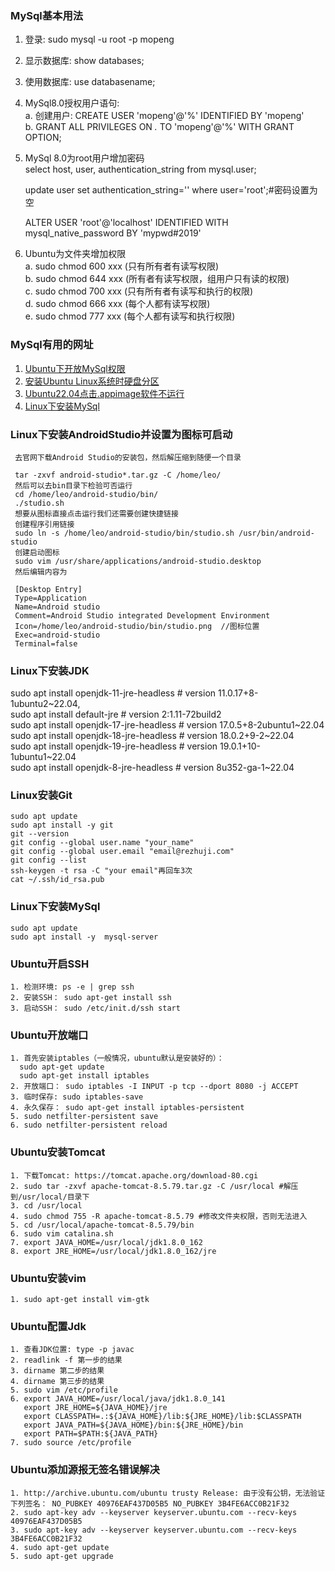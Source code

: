 ### MySql基本用法
 1. 登录: sudo mysql -u root -p mopeng
 2. 显示数据库: show databases;
 3. 使用数据库: use databasename;
 4. MySql8.0授权用户语句:  
    a. 创建用户: CREATE USER 'mopeng'@'%' IDENTIFIED BY 'mopeng'  
    b. GRANT ALL PRIVILEGES ON *.* TO 'mopeng'@'%' WITH GRANT OPTION;
 5. MySql 8.0为root用户增加密码  
    select host, user, authentication_string from mysql.user;   

    update user set authentication_string='' where user='root';#密码设置为空  

    ALTER USER 'root'@'localhost' IDENTIFIED WITH mysql_native_password BY 'mypwd#2019'
 6. Ubuntu为文件夹增加权限  
    a. sudo chmod 600 xxx (只有所有者有读写权限)  
    b. sudo chmod 644 xxx (所有者有读写权限，组用户只有读的权限)  
    c. sudo chmod 700 xxx (只有所有者有读写和执行的权限)  
    d. sudo chmod 666 xxx (每个人都有读写权限)  
    e. sudo chmod 777 xxx (每个人都有读写和执行权限)  

### MySql有用的网址
 1. [Ubuntu下开放MySql权限](https://blog.csdn.net/weixin_39589455/article/details/126445394)
 2. [安装Ubuntu Linux系统时硬盘分区](https://blog.csdn.net/Dejan520/article/details/123446157)
 3. [Ubuntu22.04点击.appimage软件不运行](https://blog.csdn.net/Paramagnetism/article/details/124956975)
 4. [Linux下安装MySql](https://www.w3cschool.cn/mysql/mysql-2i4k2owh.html)


### Linux下安装AndroidStudio并设置为图标可启动
     去官网下载Android Studio的安装包，然后解压缩到随便一个目录

     tar -zxvf android-studio*.tar.gz -C /home/leo/
     然后可以去bin目录下检验可否运行
     cd /home/leo/android-studio/bin/
     ./studio.sh
     想要从图标直接点击运行我们还需要创建快捷链接
     创建程序引用链接
     sudo ln -s /home/leo/android-studio/bin/studio.sh /usr/bin/android-studio
     创建启动图标
     sudo vim /usr/share/applications/android-studio.desktop
     然后编辑内容为

     [Desktop Entry]
     Type=Application
     Name=Android studio
     Comment=Android Studio integrated Development Environment
     Icon=/home/leo/android-studio/bin/studio.png  //图标位置
     Exec=android-studio
     Terminal=false

### Linux下安装JDK
   sudo apt install openjdk-11-jre-headless  # version 11.0.17+8-1ubuntu2~22.04,   
   sudo apt install default-jre              # version 2:1.11-72build2  
   sudo apt install openjdk-17-jre-headless  # version 17.0.5+8-2ubuntu1~22.04  
   sudo apt install openjdk-18-jre-headless  # version 18.0.2+9-2~22.04  
   sudo apt install openjdk-19-jre-headless  # version 19.0.1+10-1ubuntu1~22.04  
   sudo apt install openjdk-8-jre-headless   # version 8u352-ga-1~22.04

### Linux安装Git
    sudo apt update 
    sudo apt install -y git  
    git --version 
    git config --global user.name "your_name"  
    git config --global user.email "email@rezhuji.com" 
    git config --list 
    ssh-keygen -t rsa -C "your email"再回车3次 
    cat ~/.ssh/id_rsa.pub 

### Linux下安装MySql
    sudo apt update 
    sudo apt install -y  mysql-server

### Ubuntu开启SSH
    1. 检测环境: ps -e | grep ssh
    2. 安装SSH： sudo apt-get install ssh
    3. 启动SSH： sudo /etc/init.d/ssh start

### Ubuntu开放端口
    1. 首先安装iptables（一般情况，ubuntu默认是安装好的）：  
      sudo apt-get update
      sudo apt-get install iptables
    2. 开放端口： sudo iptables -I INPUT -p tcp --dport 8080 -j ACCEPT
    3. 临时保存: sudo iptables-save
    4. 永久保存： sudo apt-get install iptables-persistent
    5. sudo netfilter-persistent save
    6. sudo netfilter-persistent reload
   
   
### Ubuntu安装Tomcat
    1. 下载Tomcat: https://tomcat.apache.org/download-80.cgi
    2. sudo tar -zxvf apache-tomcat-8.5.79.tar.gz -C /usr/local #解压到/usr/local/目录下
    3. cd /usr/local  
    4. sudo chmod 755 -R apache-tomcat-8.5.79 #修改文件夹权限，否则无法进入
    5. cd /usr/local/apache-tomcat-8.5.79/bin
    6. sudo vim catalina.sh
    7. export JAVA_HOME=/usr/local/jdk1.8.0_162
    8. export JRE_HOME=/usr/local/jdk1.8.0_162/jre

### Ubuntu安装vim
    1. sudo apt-get install vim-gtk

### Ubuntu配置Jdk
    1. 查看JDK位置: type -p javac
    2. readlink -f 第一步的结果
    3. dirname 第二步的结果
    4. dirname 第三步的结果
    5. sudo vim /etc/profile
    6. export JAVA_HOME=/usr/local/java/jdk1.8.0_141
       export JRE_HOME=${JAVA_HOME}/jre
       export CLASSPATH=.:${JAVA_HOME}/lib:${JRE_HOME}/lib:$CLASSPATH
       export JAVA_PATH=${JAVA_HOME}/bin:${JRE_HOME}/bin
       export PATH=$PATH:${JAVA_PATH}
    7. sudo source /etc/profile

### Ubuntu添加源报无签名错误解决
    1. http://archive.ubuntu.com/ubuntu trusty Release: 由于没有公钥，无法验证下列签名： NO_PUBKEY 40976EAF437D05B5 NO_PUBKEY 3B4FE6ACC0B21F32
    2. sudo apt-key adv --keyserver keyserver.ubuntu.com --recv-keys 40976EAF437D05B5
    3. sudo apt-key adv --keyserver keyserver.ubuntu.com --recv-keys 3B4FE6ACC0B21F32
    4. sudo apt-get update
    5. sudo apt-get upgrade 